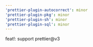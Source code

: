 ```yaml
---
'prettier-plugin-autocorrect': minor
'prettier-plugin-pkg': minor
'prettier-plugin-sh': minor
'prettier-plugin-sql': minor
---
```


feat!: support prettier@v3
